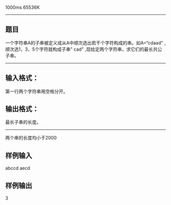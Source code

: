  1000ms  65536K
*************** 
## **题目** 
一个字符串A的子串被定义成从A中顺次选出若干个字符构成的串。如A=“cdaad" ,顺次选1，3，5个字符就构成子串" cad" ,现给定两个字符串，求它们的最长共公子串。

************
## **输入格式：**

第一行两个字符串用空格分开。

## **输出格式：**

最长子串的长度。

*****************

两个串的长度均小于2000

## **样例输入**

abccd aecd

## **样例输出**

3